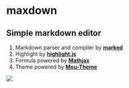 # maxdown
## Simple markdown editor

1. Markdown parser and compiler by [**marked**](https://github.com/chjj/marked)
2. Highlight by [**highlight.js**](https://highlightjs.org)
3. Formula powered by [**Mathjax**](https://www.mathjax.org)
4. Theme powered by [**Mou-Theme**](https://github.com/hzlzh/Mou-Theme)

![](http://mec0825.net/images/maxdown/maxdown.jpeg)
